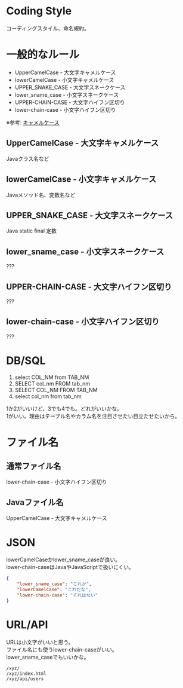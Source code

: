 Coding Style
====

コーディングスタイル、命名規約。

一般的なルール
====

+ UpperCamelCase - 大文字キャメルケース
+ lowerCamelCase - 小文字キャメルケース
+ UPPER\_SNAKE\_CASE - 大文字スネークケース
+ lower\_sname\_case - 小文字スネークケース
+ UPPER-CHAIN-CASE - 大文字ハイフン区切り
+ lower-chain-case - 小文字ハイフン区切り

※参考: [キャメルケース](https://ja.wikipedia.org/wiki/キャメルケース)

UpperCamelCase - 大文字キャメルケース
----

Javaクラス名など

lowerCamelCase - 小文字キャメルケース
----

Javaメソッド名、変数名など

UPPER_SNAKE_CASE - 大文字スネークケース
----

Java static final 定数

lower_sname_case - 小文字スネークケース
----

???

UPPER-CHAIN-CASE - 大文字ハイフン区切り
----

???

lower-chain-case - 小文字ハイフン区切り
----

???

DB/SQL
====

1. select COL\_NM from TAB\_NM
2. SELECT col\_nm FROM tab\_nm
3. SELECT COL\_NM FROM TAB\_NM
4. select col\_nm from tab\_nm

1か2がいいけど、3でも4でも。どれがいいかな。  
1がいい。理由はテーブル名やカラム名を注目させたい目立たせたいから。

ファイル名
====

通常ファイル名
----

lower-chain-case - 小文字ハイフン区切り

Javaファイル名
----

UpperCamelCase - 大文字キャメルケース

JSON
====

lowerCamelCaseかlower\_sname\_caseが良い。  
lower-chain-caseはJavaやJavaScriptで扱いにくい。

```JSON
{
    "lower_sname_case": "これか",
    "lowerCamelCase": "これだな",
    "lower-chain-case": "それはない"
}
```

URL/API
====

URLは小文字がいいと思う。  
ファイル名にも使うlower-chain-caseがいい。  
lower\_sname\_caseでもいいかな。

```
/xyz/
/xyz/index.html
/xyz/api/users
```
